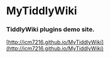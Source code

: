 # MyTiddlyWiki

### TiddlyWiki plugins demo site.

[http://icm7216.github.io/MyTiddlyWiki](http://icm7216.github.io/MyTiddlyWiki)
